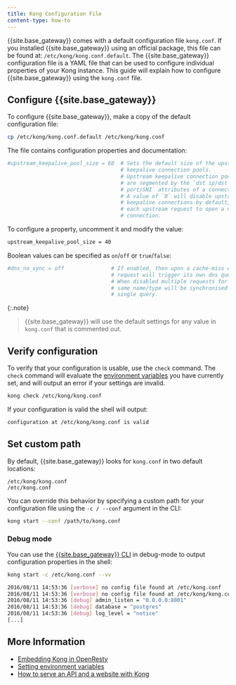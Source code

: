 ```yaml
---
title: Kong Configuration File
content-type: how-to
---
```



{{site.base_gateway}} comes with a default configuration file `kong.conf`. If you installed {{site.base_gateway}} using an official package, this file can be found at:
`/etc/kong/kong.conf.default`. The {{site.base_gateway}} configuration file is a YAML file that can be used to configure individual properties of your Kong instance. This guide will explain how to configure {{site.base_gateway}} using the `kong.conf` file.


## Configure {{site.base_gateway}}

To configure {{site.base_gateway}}, make a copy of the default configuration file: 

```bash
cp /etc/kong/kong.conf.default /etc/kong/kong.conf
```

The file contains configuration properties and documentation: 

```bash
#upstream_keepalive_pool_size = 60  # Sets the default size of the upstream
                                    # keepalive connection pools.
                                    # Upstream keepalive connection pools
                                    # are segmented by the `dst ip/dst
                                    # port/SNI` attributes of a connection.
                                    # A value of `0` will disable upstream
                                    # keepalive connections by default, forcing
                                    # each upstream request to open a new
                                    # connection.
```

To configure a property, uncomment it and modify the value:

```bash
upstream_keepalive_pool_size = 40
```

Boolean values can be specified as `on`/`off` or `true`/`false`:

```bash
#dns_no_sync = off               # If enabled, then upon a cache-miss every
                                 # request will trigger its own dns query.
                                 # When disabled multiple requests for the
                                 # same name/type will be synchronised to a
                                 # single query.
```

{:.note}
> {{site.base_gateway}} will use the default settings for any value in `kong.conf` that is commented out.

## Verify configuration
To verify that your configuration is usable, use the `check` command. The `check` command will evaluate the [environment variables](/gateway/latest/production/environment-variables/) you have
currently set, and will output an error if your settings are invalid. 

```bash
kong check /etc/kong/kong.conf
```
If your configuration is valid the shell will output:

```bash
configuration at /etc/kong/kong.conf is valid
```

## Set custom path

By default, {{site.base_gateway}} looks for `kong.conf` in two
default locations:

```
/etc/kong/kong.conf
/etc/kong.conf
```

You can override this behavior by specifying a custom path for your
configuration file using the `-c / --conf` argument in the CLI:

```bash
kong start --conf /path/to/kong.conf
```

### Debug mode

You can use the [{{site.base_gateway}} CLI](/gateway/latest/reference/cli/) in debug-mode to output configuration properties in the shell:

```bash
kong start -c /etc/kong.conf --vv

2016/08/11 14:53:36 [verbose] no config file found at /etc/kong.conf
2016/08/11 14:53:36 [verbose] no config file found at /etc/kong/kong.conf
2016/08/11 14:53:36 [debug] admin_listen = "0.0.0.0:8001"
2016/08/11 14:53:36 [debug] database = "postgres"
2016/08/11 14:53:36 [debug] log_level = "notice"
[...]
```


## More Information

* [Embedding Kong in OpenResty](/gateway/latest/production/kong-openresty/)
* [Setting environment variables](/gateway/latest/production/environment-variables/)
* [How to serve an API and a website with Kong](/gateway/latest/production/website-api-serving/)